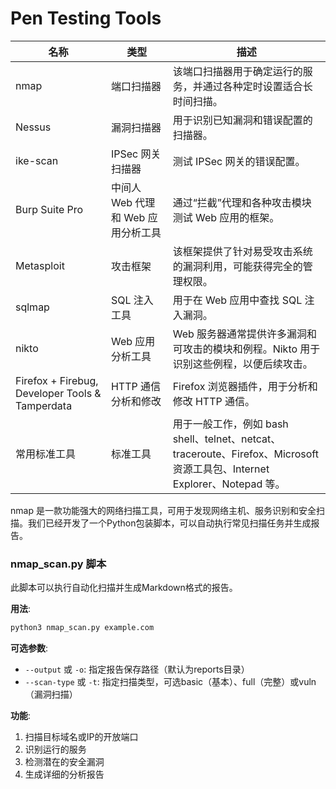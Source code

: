 # Pen Testing Tools

| 名称                                              | 类型                     | 描述                                                                                                 |
| ----------------------------------------------- | ---------------------- | -------------------------------------------------------------------------------------------------- |
| nmap                                            | 端口扫描器                  | 该端口扫描器用于确定运行的服务，并通过各种定时设置适合长时间扫描。                                                                  |
| Nessus                                          | 漏洞扫描器                  | 用于识别已知漏洞和错误配置的扫描器。                                                                                 |
| ike-scan                                        | IPSec 网关扫描器            | 测试 IPSec 网关的错误配置。                                                                                  |
| Burp Suite Pro                                  | 中间人 Web 代理和 Web 应用分析工具 | 通过“拦截”代理和各种攻击模块测试 Web 应用的框架。                                                                       |
| Metasploit                                      | 攻击框架                   | 该框架提供了针对易受攻击系统的漏洞利用，可能获得完全的管理权限。                                                                   |
| sqlmap                                          | SQL 注入工具               | 用于在 Web 应用中查找 SQL 注入漏洞。                                                                            |
| nikto                                           | Web 应用分析工具             | Web 服务器通常提供许多漏洞和可攻击的模块和例程。Nikto 用于识别这些例程，以便后续攻击。                                                   |
| Firefox + Firebug, Developer Tools & Tamperdata | HTTP 通信分析和修改           | Firefox 浏览器插件，用于分析和修改 HTTP 通信。                                                                     |
| 常用标准工具                                          | 标准工具                   | 用于一般工作，例如 bash shell、telnet、netcat、traceroute、Firefox、Microsoft 资源工具包、Internet Explorer、Notepad 等。 |## nmap
nmap 是一款功能强大的网络扫描工具，可用于发现网络主机、服务识别和安全扫描。我们已经开发了一个Python包装脚本，可以自动执行常见扫描任务并生成报告。

### nmap_scan.py 脚本

此脚本可以执行自动化扫描并生成Markdown格式的报告。

**用法**:
```bash
python3 nmap_scan.py example.com
```

**可选参数**:
- `--output` 或 `-o`: 指定报告保存路径（默认为reports目录）
- `--scan-type` 或 `-t`: 指定扫描类型，可选basic（基本）、full（完整）或vuln（漏洞扫描）

**功能**:
1. 扫描目标域名或IP的开放端口
2. 识别运行的服务
3. 检测潜在的安全漏洞
4. 生成详细的分析报告
